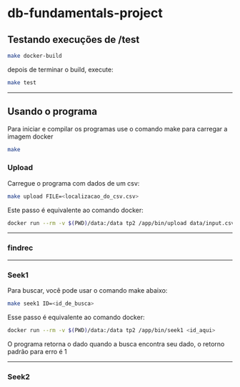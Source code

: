 # db-fundamentals-project

## Testando execuções de /test
```bash
make docker-build
```
depois de terminar o build, execute:
```bash
make test
```
---
## Usando o programa
Para iniciar e compilar os programas use o comando make para carregar a imagem docker
```bash
make
```
### Upload
Carregue o programa com dados de um csv:
```bash
make upload FILE=<localizacao_do_csv.csv>
```
Este passo é equivalente ao comando docker:
```bash
docker run --rm -v $(PWD)/data:/data tp2 /app/bin/upload data/input.csv
```
---
### findrec

---
### Seek1
Para buscar, você pode usar o comando make abaixo:
```bash
make seek1 ID=<id_de_busca>
```
Esse passo é equivalente ao comando docker:
```bash
docker run --rm -v $(PWD)/data:/data tp2 /app/bin/seek1 <id_aqui>
```
O programa retorna o dado quando a busca encontra seu dado, o retorno padrão para erro é 1

---
### Seek2